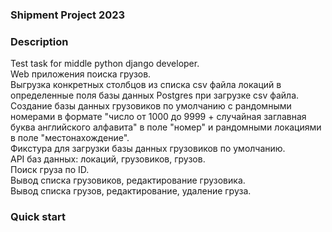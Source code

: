 ### Shipment Project 2023
### Description
Test task for middle python django developer.  
Web приложения поиска грузов.  
Выгрузка конкретных столбцов из списка csv файла локаций в определенные поля базы данных Postgres при загрузке csv файла.  
Создание базы данных грузовиков по умолчанию с рандомными номерами в формате "число от 1000 до 9999 + случайная заглавная буква английского алфавита" в поле "номер" и рандомными локациями в поле "местонахождение".  
Фикстура для загрузки базы данных грузовиков по умолчанию.  
API баз данных: локаций, грузовиков, грузов.  
Поиск груза по ID.  
Вывод списка грузовиков, редактирование грузовика.  
Вывод списка грузов, редактирование, удаление груза.  


### Quick start


